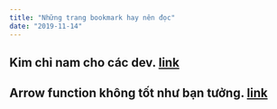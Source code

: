```yaml
---
title: "Những trang bookmark hay nên đọc"
date: "2019-11-14"
---
```


## Kim chỉ nam cho các dev. [link](https://khalilstemmler.com/articles/software-design-architecture/full-stack-software-design/?fbclid=IwAR1y5k4qpYyweTfBwnWP1NkDDWg-ldftYFlLpkkPd7s6ckbHa0MUPNRXdRQ)

## Arrow function không tốt như bạn tưởng. [link](https://medium.com/@charpeni/arrow-functions-in-class-properties-might-not-be-as-great-as-we-think-3b3551c440b1)
